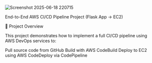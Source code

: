![Screenshot 2025-06-18 220715](https://github.com/user-attachments/assets/3229434d-e30b-4c59-8e15-ca6f10daeb7c)

End-to-End AWS CI/CD Pipeline Project (Flask App → EC2)

📌 Project Overview

This project demonstrates how to implement a full CI/CD pipeline using AWS DevOps services to:

Pull source code from GitHub
Build with AWS CodeBuild
Deploy to EC2 using AWS CodeDeploy via CodePipeline
